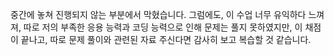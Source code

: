 중간에 놓쳐 진행되지 않는 부분에서 막혔습니다. 
그럼에도, 이 수업 너무 유익하다 느껴져, 따로 저의 부족한 응용 능력과 코딩 능력으로 인해 문제는 풀지 못하였지만,
이 채점이 끝나고, 따로 문제 풀이와 관련된 자료 주신다면 감사히 보고 복습할 것 같습니다. 
